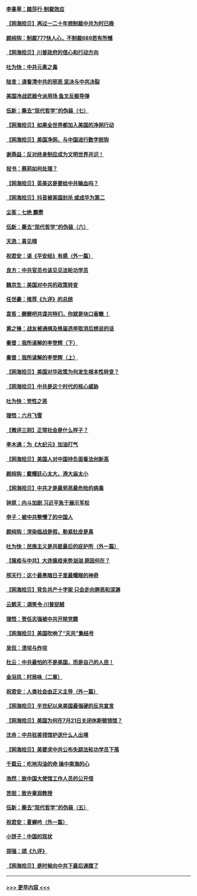 #### [李春草：踏莎行·制裁效应](../pages/nsc993/n12318290.md?t=08110051) 
#### [【网海拾贝】再过一二十年想制裁中共为时已晚](../pages/nsc993/n12318195.md?t=08110051) 
#### [颜纯钩：制裁777快人心，不制裁689若有所憾](../pages/nsc993/n12316912.md?t=08110051) 
#### [【网海拾贝】川普政府的信心和行动方向](../pages/nsc993/n12316673.md?t=08110051) 
#### [吐为快：中共元素之毒](../pages/nsc993/n12316547.md?t=08110051) 
#### [陆言：请看清中共的邪恶 坚决与中共决裂](../pages/nsc993/n12315784.md?t=08110051) 
#### [美国冷战武器今派用场 鱼叉反舰导弹](../pages/nsc993/n12316258.md?t=08110051) 
#### [伍新：撕去“现代哲学”的伪装（七）](../pages/nsc993/n12315846.md?t=08110051) 
#### [【网海拾贝】如果全世界都加入美国的净网行动](../pages/nsc993/n12315588.md?t=08110051) 
#### [【网海拾贝】美国净网，与中国进行数字脱钩](../pages/nsc993/n12312813.md?t=08110051) 
#### [谢燕益：反对终身制应成为文明世界共识！](../pages/nsc993/n12310465.md?t=08110051) 
#### [投书：蔡莉如何处理？](../pages/nsc993/n12310224.md?t=08110051) 
#### [【网海拾贝】英美这是要给中共输血吗？](../pages/nsc993/n12307646.md?t=08110051) 
#### [【网海拾贝】抖音被美国封杀 或成华为第二](../pages/nsc993/n12305277.md?t=08110051) 
#### [尘客：七绝 霹雳](../pages/nsc993/n12304053.md?t=08110051) 
#### [伍新：撕去“现代哲学”的伪装（六）](../pages/nsc993/n12303243.md?t=08110051) 
#### [天逸：喜见晴](../pages/nsc993/n12303226.md?t=08110051) 
#### [祝君安：读《平安经》有感（外一篇）](../pages/nsc993/n12303170.md?t=08110051) 
#### [良方：中共官员也该见见法轮功学员](../pages/nsc993/n12302985.md?t=08110051) 
#### [魏京生：美国对中共的政策转变](../pages/nsc993/n12302929.md?t=08110051) 
#### [任世豪：推荐《九评》的总统](../pages/nsc993/n12302838.md?t=08110051) 
#### [袁哲：醒醒吧共谍共特们，你就是块口香糖 ！](../pages/nsc993/n12302678.md?t=08110051) 
#### [黄之锋：战友被通缉及换届选举取消后想说的话](../pages/nsc993/n12302681.md?t=08110051) 
#### [秦晋：我所读解的李登辉（下）](../pages/nsc993/n12302171.md?t=08110051) 
#### [秦晋：我所读解的李登辉（上）](../pages/nsc993/n12301979.md?t=08110051) 
#### [【网海拾贝】美国对华政策为何发生根本性转变？](../pages/nsc993/n12302091.md?t=08110051) 
#### [【网海拾贝】中共是这个时代的核心威胁](../pages/nsc993/n12300541.md?t=08110051) 
#### [吐为快：党性之恶](../pages/nsc993/n12300263.md?t=08110051) 
#### [理悟：六月飞雪](../pages/nsc993/n12300243.md?t=08110051) 
#### [【微评三则】正常社会是什么样子？](../pages/nsc993/n12300228.md?t=08110051) 
#### [李木通：为《大纪元》加油打气](../pages/nsc993/n12280363.md?t=08110051) 
#### [【网海拾贝】美国人对中国持负面看法创新高](../pages/nsc993/n12298720.md?t=08110051) 
#### [颜纯钩：戴耀廷心太大，港大庙太小](../pages/nsc993/n12297682.md?t=08110051) 
#### [【网海拾贝】中共才是最邪恶最危险的病毒](../pages/nsc993/n12296470.md?t=08110051) 
#### [钟原：内斗加剧 习近平急于展示军权](../pages/nsc993/n12292544.md?t=08110051) 
#### [申子：被中共整懵了的中国人](../pages/nsc993/n12291389.md?t=08110051) 
#### [颜纯钩：渲染临战是假，勒紧肚皮是真](../pages/nsc993/n12290945.md?t=08110051) 
#### [吐为快：民族主义是共匪最后的庇护所（外一篇）](../pages/nsc993/n12290887.md?t=08110051) 
#### [【瘟疫与中共】大连瘟疫来势汹汹 原因何在？](../pages/nsc993/n12287474.md?t=08110051) 
#### [邢天行：这个最黑暗日子里最耀眼的神奇](../pages/nsc993/n12289882.md?t=08110051) 
#### [【网海拾贝】背负共产十字架 只会走向罪恶和深渊](../pages/nsc993/n12288290.md?t=08110051) 
#### [云鹤天：调笑令·川普捉贼](../pages/nsc993/n12285672.md?t=08110051) 
#### [理悟：贺任志强被中共开除党籍](../pages/nsc993/n12285597.md?t=08110051) 
#### [【网海拾贝】美国吹响了“灭共”集结号](../pages/nsc993/n12284522.md?t=08110051) 
#### [吴侃：溃坝与炸坝](../pages/nsc993/n12283593.md?t=08110051) 
#### [杜云：中共最怕的不是美国，而是自己的人民！](../pages/nsc993/n12282935.md?t=08110051) 
#### [金浴凤：时局咏（二章）](../pages/nsc993/n12282923.md?t=08110051) 
#### [祝君安：人类社会由正义主导（外一篇）](../pages/nsc993/n12282809.md?t=08110051) 
#### [【网海拾贝】半世纪以来美国最强硬的反共宣言](../pages/nsc993/n12282656.md?t=08110051) 
#### [【网海拾贝】美国为何在7月21日关闭休斯顿领馆？](../pages/nsc993/n12279731.md?t=08110051) 
#### [沈舟：中共驻美领馆护送什么人出境](../pages/nsc993/n12278949.md?t=08110051) 
#### [【网海拾贝】美要求中共公布失踪法轮功学员下落](../pages/nsc993/n12277656.md?t=08110051) 
#### [千载云：吃地沟油的命 操中南海的心](../pages/nsc993/n12277533.md?t=08110051) 
#### [浩然：致中国大使馆工作人员的公开信](../pages/nsc993/n12277436.md?t=08110051) 
#### [苦胆：致许章润教授](../pages/nsc993/n12274876.md?t=08110051) 
#### [伍新：撕去“现代哲学”的伪装（五）](../pages/nsc993/n12274833.md?t=08110051) 
#### [祝君安：夏蝉吟（外一篇）](../pages/nsc993/n12274794.md?t=08110051) 
#### [小饼子：中国的现状](../pages/nsc993/n12274774.md?t=08110051) 
#### [郑强：颂《九评》](../pages/nsc993/n12274570.md?t=08110051) 
#### [【网海拾贝】是时候向中共下最后通牒了](../pages/nsc993/n12274156.md?t=08110051) 

----
#### [ >>> 更早内容 <<< ](../indexes/nsc993-earlier.md)
